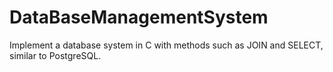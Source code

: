 # DataBaseManagementSystem
Implement a database system in C with methods such as JOIN and SELECT, similar to PostgreSQL.
